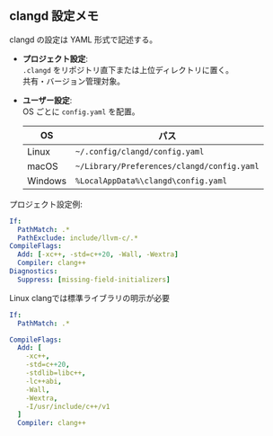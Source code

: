 ## clangd 設定メモ

clangd の設定は YAML 形式で記述する。

- **プロジェクト設定**:  
  `.clangd` をリポジトリ直下または上位ディレクトリに置く。  
  共有・バージョン管理対象。

- **ユーザー設定**:  
  OS ごとに `config.yaml` を配置。  

  | OS | パス |
  |----|------|
  | Linux | `~/.config/clangd/config.yaml` |
  | macOS | `~/Library/Preferences/clangd/config.yaml` |
  | Windows | `%LocalAppData%\clangd\config.yaml` |

プロジェクト設定例:

```yaml
If:
  PathMatch: .*
  PathExclude: include/llvm-c/.*
CompileFlags:
  Add: [-xc++, -std=c++20, -Wall, -Wextra]
  Compiler: clang++
Diagnostics:
  Suppress: [missing-field-initializers]
```

Linux clangでは標準ライブラリの明示が必要
```yaml
If:
  PathMatch: .*

CompileFlags:
  Add: [
    -xc++,
    -std=c++20,
    -stdlib=libc++,
    -lc++abi,
    -Wall,
    -Wextra,
    -I/usr/include/c++/v1
  ]
  Compiler: clang++
```

